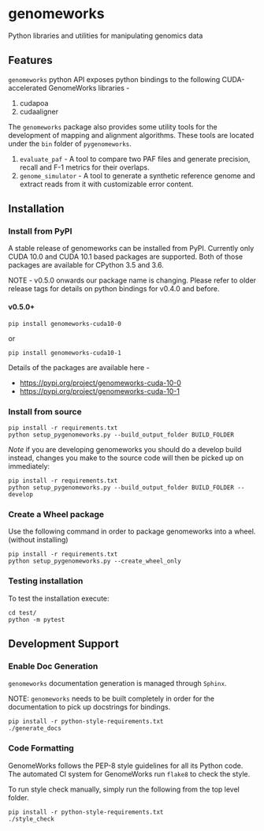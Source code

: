 # genomeworks

Python libraries and utilities for manipulating genomics data

## Features

`genomeworks` python API exposes python bindings to the following CUDA-accelerated GenomeWorks
libraries -

1. cudapoa
2. cudaaligner

The `genomeworks` package also provides some utility tools for the development of mapping and alignment
algorithms. These tools are located under the `bin` folder of `pygenomeworks`.

1. `evaluate_paf` - A tool to compare two PAF files and generate precision, recall and F-1 metrics for their overlaps.
2. `genome_simulator` - A tool to generate a synthetic reference genome and extract reads from it with customizable error content.

## Installation

### Install from PyPI

A stable release of genomeworks can be installed from PyPI. Currently only CUDA 10.0 and CUDA 10.1 based packages are supported.
Both of those packages are available for CPython 3.5 and 3.6.

NOTE - v0.5.0 onwards our package name is changing. Please refer to older release tags for
details on python bindings for v0.4.0 and before.

#### v0.5.0+

```
pip install genomeworks-cuda10-0
```

or 

```
pip install genomeworks-cuda10-1
```

Details of the packages are available here -
- https://pypi.org/project/genomeworks-cuda-10-0
- https://pypi.org/project/genomeworks-cuda-10-1

### Install from source
```
pip install -r requirements.txt
python setup_pygenomeworks.py --build_output_folder BUILD_FOLDER
```

*Note* if you are developing genomeworks you should do a develop build instead, changes you make to the source code will then be picked up on immediately:

```
pip install -r requirements.txt
python setup_pygenomeworks.py --build_output_folder BUILD_FOLDER --develop
```

### Create a Wheel package

Use the following command in order to package genomeworks into a wheel. (without installing)

```
pip install -r requirements.txt
python setup_pygenomeworks.py --create_wheel_only
```
### Testing installation

To test the installation execute:

```
cd test/
python -m pytest
```

## Development Support

### Enable Doc Generation
`genomeworks` documentation generation is managed through `Sphinx`.

NOTE: `genomeworks` needs to be built completely in order for the
documentation to pick up docstrings for bindings.

```
pip install -r python-style-requirements.txt
./generate_docs
```

### Code Formatting

GenomeWorks follows the PEP-8 style guidelines for all its Python code. The automated
CI system for GenomeWorks run `flake8` to check the style.

To run style check manually, simply run the following from the top level folder.

```
pip install -r python-style-requirements.txt
./style_check
```

